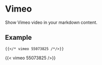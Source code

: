 # Vimeo

Show Vimeo video in your markdown content.

## Example

```tpl
{{</* vimeo 55073825 /*/>}}
```

{{< vimeo 55073825 />}}
